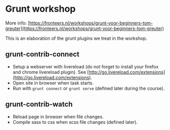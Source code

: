 # Grunt workshop

More info: [https://fronteers.nl/workshops/grunt-voor-beginners-tom-greuter](https://fronteers.nl/workshops/grunt-voor-beginners-tom-greuter)

This is an elaboration of the grunt plugins we treat in the workshop.

## grunt-contrib-connect

- Setup a webserver with livereload (do not forget to install your firefox and chrome livereload plugin). See [http://go.livereload.com/extensions](http://go.livereload.com/extensions).
- Open site in browser when task starts.
- Run with `grunt connect` or `grunt serve` (defined later during the course).

## grunt-contrib-watch

- Reload page in browser when file changes. 
- Compile sass to css when scss file changes (defined later).




